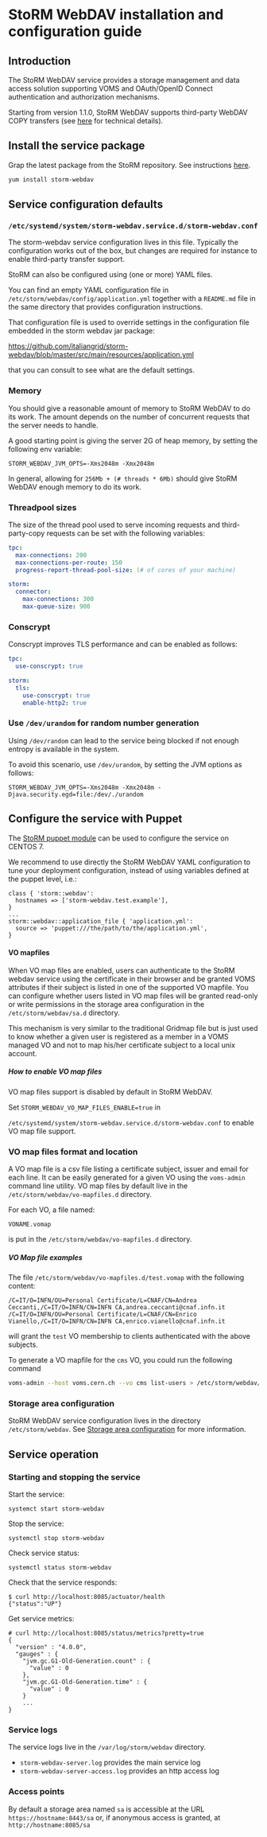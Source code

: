 # StoRM WebDAV installation and configuration guide

## Introduction

The StoRM WebDAV service provides a storage management and data access solution
supporting VOMS and OAuth/OpenID Connect authentication and authorization
mechanisms.

Starting from version 1.1.0, StoRM WebDAV supports third-party WebDAV COPY
transfers (see [here][doma-tpc] for technical details).

## Install the service package

Grap the latest package from the StoRM repository. See instructions
[here](https://italiangrid.github.io/storm/download.html).

```bash
yum install storm-webdav
```

## Service configuration defaults

### `/etc/systemd/system/storm-webdav.service.d/storm-webdav.conf`

The storm-webdav service configuration lives in this file. Typically the
configuration works out of the box, but changes are required for instance to
enable third-party transfer support.

StoRM can also be configured using (one or more) YAML files.

You can find an empty YAML configuration file in
`/etc/storm/webdav/config/application.yml` together with a `README.md` file in
the same directory that provides configuration instructions.

That configuration file is used to override settings in the configuration file
embedded in the storm webdav jar package:

https://github.com/italiangrid/storm-webdav/blob/master/src/main/resources/application.yml

that you can consult to see what are the default settings.

### Memory

You should give a reasonable amount of memory to StoRM WebDAV to do its work.
The amount depends on the number of concurrent requests that the server needs
to handle.

A good starting point is giving the server 2G of heap memory, by setting the
following env variable:

```env
STORM_WEBDAV_JVM_OPTS=-Xms2048m -Xmx2048m
```

In general, allowing for `256Mb + (# threads * 6Mb)` should give StoRM WebDAV
enough memory to do its work.

### Threadpool sizes

The size of the thread pool used to serve incoming requests and
third-party-copy requests can be set with the following variables:

```yaml
tpc:
  max-connections: 200
  max-connections-per-route: 150
  progress-report-thread-pool-size: (# of cores of your machine)

storm:
  connector:
    max-connections: 300
    max-queue-size: 900
```

### Conscrypt

Conscrypt improves TLS performance and can be enabled as follows:

```yaml
tpc:
  use-conscrypt: true

storm:
  tls:
    use-conscrypt: true
    enable-http2: true
```

### Use `/dev/urandom` for random number generation

Using `/dev/random` can lead to the service being blocked if not enough entropy
is available in the system.

To avoid this scenario, use `/dev/urandom`, by setting the JVM options as
follows:

```env
STORM_WEBDAV_JVM_OPTS=-Xms2048m -Xmx2048m -Djava.security.egd=file:/dev/./urandom
```
## Configure the service with Puppet

The [StoRM puppet module][storm-puppet] can be used to configure the service on 
CENTOS 7.  

We recommend to use directly the StoRM WebDAV YAML configuration to tune your
deployment configuration, instead of using variables defined at the puppet
level, i.e.:

```puppet
class { 'storm::webdav':
  hostnames => ['storm-webdav.test.example'],
}
...
storm::webdav::application_file { 'application.yml':
  source => 'puppet:///the/path/to/the/application.yml',
}

```

#### VO mapfiles

When VO map files are enabled, users can authenticate to the StoRM webdav
service using the certificate in their browser and be granted VOMS attributes
if their subject is listed in one of the supported VO mapfile. You can
configure whether users listed in VO map files will be granted read-only or
write permissions in the storage area configuration in the
`/etc/storm/webdav/sa.d` directory.

This mechanism is very similar to the traditional Gridmap file but is just used
to know whether a given user is registered as a member in a VOMS managed VO and
not to map his/her certificate subject to a local unix account.

##### How to enable VO map files

VO map files support is disabled by default in StoRM WebDAV.

Set `STORM_WEBDAV_VO_MAP_FILES_ENABLE=true` in 

`/etc/systemd/system/storm-webdav.service.d/storm-webdav.conf` to enable VO map file support.

### VO map files format and location

A VO map file is a csv file listing a certificate subject, issuer and email for each line.
It can be easily generated for a given VO using the `voms-admin` command line utility.
VO map files by default live in the `/etc/storm/webdav/vo-mapfiles.d` directory.

For each VO, a file named:

`VONAME.vomap`

is put in the `/etc/storm/webdav/vo-mapfiles.d` directory. 

##### VO Map file examples

The file `/etc/storm/webdav/vo-mapfiles.d/test.vomap` with the following content:

```csv
/C=IT/O=INFN/OU=Personal Certificate/L=CNAF/CN=Andrea Ceccanti,/C=IT/O=INFN/CN=INFN CA,andrea.ceccanti@cnaf.infn.it
/C=IT/O=INFN/OU=Personal Certificate/L=CNAF/CN=Enrico Vianello,/C=IT/O=INFN/CN=INFN CA,enrico.vianello@cnaf.infn.it
```

will grant the `test` VO membership to clients authenticated with the above subjects.

To generate a VO mapfile for the `cms` VO, you could run the following command

```bash
voms-admin --host voms.cern.ch --vo cms list-users > /etc/storm/webdav/vo-mapfiles.d/cms.vomap
```

### Storage area configuration

StoRM WebDAV service configuration lives in the directory `/etc/storm/webdav`.
See [Storage area configuration][storage-area-conf] for more information.

## Service operation

### Starting and stopping the service

Start the service:

```
systemct start storm-webdav
```

Stop the service:

```
systemctl stop storm-webdav
```

Check service status:

```
systemctl status storm-webdav
```

Check that the service responds:

```
$ curl http://localhost:8085/actuator/health
{"status":"UP"}
```

Get service metrics:

```
# curl http://localhost:8085/status/metrics?pretty=true
{
  "version" : "4.0.0",
  "gauges" : {
    "jvm.gc.G1-Old-Generation.count" : {
      "value" : 0
    },
    "jvm.gc.G1-Old-Generation.time" : {
      "value" : 0
    }
    ...
}

```

### Service logs

The service logs live in the `/var/log/storm/webdav` directory.

- `storm-webdav-server.log` provides the main service log
- `storm-webdav-server-access.log` provides an http access log

### Access points

By default a storage area named `sa` is accessible at the URL
`https://hostname:8443/sa` or, if anonymous access is granted, at
`http://hostname:8085/sa`

[doma-tpc]: https://twiki.cern.ch/twiki/bin/view/LCG/HttpTpcTechnical
[storm-puppet]: https://github.com/italiangrid/storm-puppet-module
[storage-area-conf]: storage-area-configuration.md
